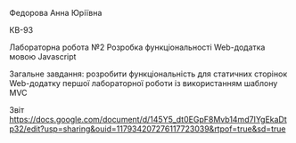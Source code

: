 Федорова Анна Юріївна

КВ-93

Лабораторна робота №2 Розробка функціональності Web-додатка мовою Javascript

Загальне завдання: розробити функціональність для статичних сторінок Web-додатку першої лабораторної роботи із використанням шаблону MVC

Звіт 
https://docs.google.com/document/d/145Y5_dt0EGpF8Mvb14md7IYgEkaDtp32/edit?usp=sharing&ouid=117934207276117723039&rtpof=true&sd=true